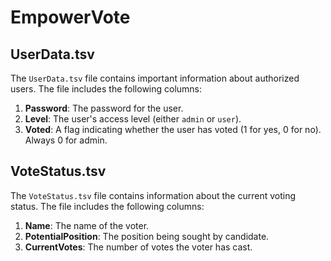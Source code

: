# EmpowerVote

## UserData.tsv

The `UserData.tsv` file contains important information about authorized users. The file includes the following columns:

1. **Password**: The password for the user.
3. **Level**: The user's access level (either `admin` or `user`).
2. **Voted**: A flag indicating whether the user has voted (1 for yes, 0 for no). Always 0 for admin.

## VoteStatus.tsv

The `VoteStatus.tsv` file contains information about the current voting status. The file includes the following columns:

1. **Name**: The name of the voter.
2. **PotentialPosition**: The position being sought by candidate.
3. **CurrentVotes**: The number of votes the voter has cast.
